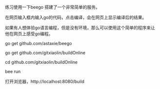练习使用一下beego 搭建了一个非常简单的服务。

在网页输入框内输入go的代码，点击编译，会在网页上显示编译后的结果。

如果有人想体验go语言编程，但是没有环境，那么可以使用这个简单的程序来让他在网页上感受go编程。



go get github.com/astaxie/beego

go get github.com/gitxiaolin/buildOnline

cd github.com/gitxiaolin/buildOnline

bee run

打开浏览器，http://localhost:8080/build
